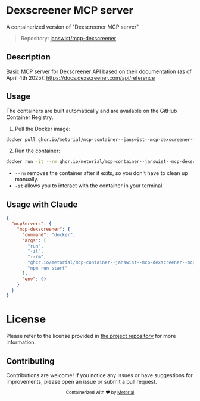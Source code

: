 
# Dexscreener MCP server

A containerized version of "Dexscreener MCP server"

> Repository: [janswist/mcp-dexscreener](https://github.com/janswist/mcp-dexscreener)

## Description

Basic MCP server for Dexscreener API based on their documentation (as of April 4th 2025): https://docs.dexscreener.com/api/reference


## Usage

The containers are built automatically and are available on the GitHub Container Registry.

1. Pull the Docker image:

```bash
docker pull ghcr.io/metorial/mcp-container--janswist--mcp-dexscreener--mcp-dexscreener
```

2. Run the container:

```bash
docker run -it --rm ghcr.io/metorial/mcp-container--janswist--mcp-dexscreener--mcp-dexscreener 
```

- `--rm` removes the container after it exits, so you don't have to clean up manually.
- `-it` allows you to interact with the container in your terminal.



## Usage with Claude

```json
{
  "mcpServers": {
    "mcp-dexscreener": {
      "command": "docker",
      "args": [
        "run",
        "-it",
        "--rm",
        "ghcr.io/metorial/mcp-container--janswist--mcp-dexscreener--mcp-dexscreener",
        "npm run start"
      ],
      "env": {}
    }
  }
}
```

# License

Please refer to the license provided in [the project repository](https://github.com/janswist/mcp-dexscreener) for more information.

## Contributing

Contributions are welcome! If you notice any issues or have suggestions for improvements, please open an issue or submit a pull request.

<div align="center">
  <sub>Containerized with ❤️ by <a href="https://metorial.com">Metorial</a></sub>
</div>
  